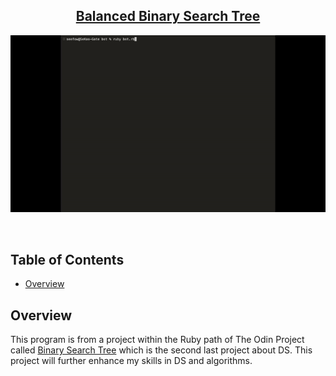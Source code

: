 <h2 align="center"><u>Balanced Binary Search Tree</u></h2>

![bst usage example](img/bst.gif)

<p align="center">
<br>
</p>

## Table of Contents
+ [Overview](#overview)

## Overview <a name = "overview"></a>

This program is from a project within the Ruby path of The Odin Project called [Binary Search Tree](https://www.theodinproject.com/lessons/ruby-binary-search-trees) which is the second last project about DS. This project will further enhance my skills in DS and algorithms.